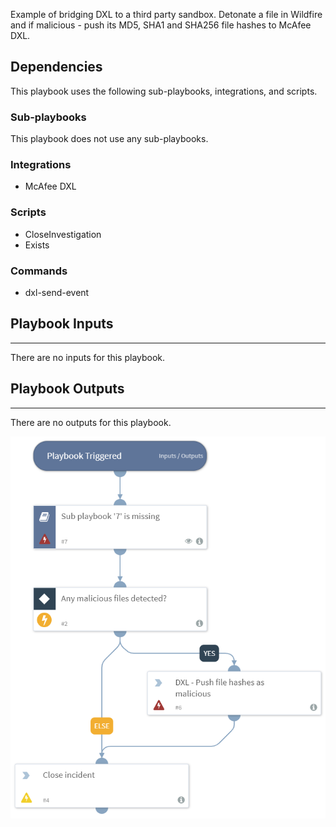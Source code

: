 Example of bridging DXL to a third party sandbox.
Detonate a file in Wildfire and if malicious - push its MD5, SHA1 and SHA256 file hashes to McAfee DXL.

## Dependencies
This playbook uses the following sub-playbooks, integrations, and scripts.

### Sub-playbooks
This playbook does not use any sub-playbooks.

### Integrations
* McAfee DXL

### Scripts
* CloseInvestigation
* Exists

### Commands
* dxl-send-event

## Playbook Inputs
---
There are no inputs for this playbook.

## Playbook Outputs
---
There are no outputs for this playbook.

![Enrich_McAfee_DXL_using_3rd_party_sandbox](https://github.com/ElazarK/content-docs/blob/master/images/playbooks/Enrich_McAfee_DXL_using_3rd_party_sandbox.png)
